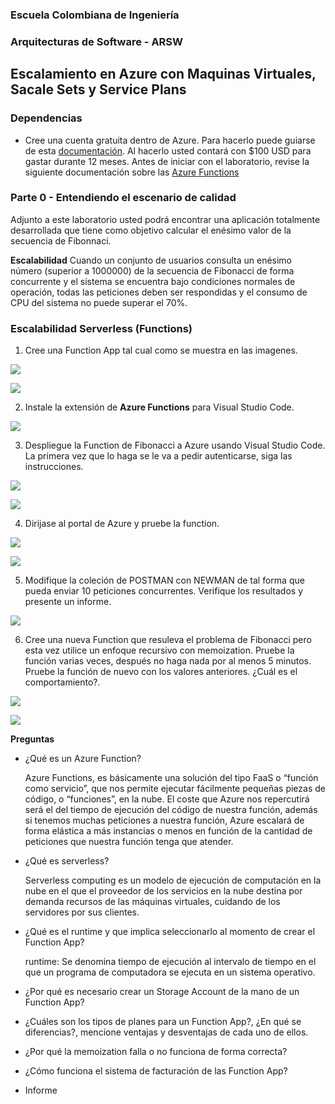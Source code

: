 ### Escuela Colombiana de Ingeniería
### Arquitecturas de Software - ARSW

## Escalamiento en Azure con Maquinas Virtuales, Sacale Sets y Service Plans

### Dependencias
* Cree una cuenta gratuita dentro de Azure. Para hacerlo puede guiarse de esta [documentación](https://azure.microsoft.com/es-es/free/students/). Al hacerlo usted contará con $100 USD para gastar durante 12 meses.
Antes de iniciar con el laboratorio, revise la siguiente documentación sobre las [Azure Functions](https://www.c-sharpcorner.com/article/an-overview-of-azure-functions/)

### Parte 0 - Entendiendo el escenario de calidad

Adjunto a este laboratorio usted podrá encontrar una aplicación totalmente desarrollada que tiene como objetivo calcular el enésimo valor de la secuencia de Fibonnaci.

**Escalabilidad**
Cuando un conjunto de usuarios consulta un enésimo número (superior a 1000000) de la secuencia de Fibonacci de forma concurrente y el sistema se encuentra bajo condiciones normales de operación, todas las peticiones deben ser respondidas y el consumo de CPU del sistema no puede superar el 70%.

### Escalabilidad Serverless (Functions)

1. Cree una Function App tal cual como se muestra en las  imagenes.

![](images/part3/part3-function-config.png)

![](images/part3/part3-function-configii.png)

2. Instale la extensión de **Azure Functions** para Visual Studio Code.

![](images/part3/part3-install-extension.png)

3. Despliegue la Function de Fibonacci a Azure usando Visual Studio Code. La primera vez que lo haga se le va a pedir autenticarse, siga las instrucciones.

![](images/part3/part3-deploy-function-1.png)

![](images/part3/part3-deploy-function-2.png)

4. Dirijase al portal de Azure y pruebe la function.

![](images/part3/part3-test-function.png)

![](images/4.png)

5. Modifique la coleción de POSTMAN con NEWMAN de tal forma que pueda enviar 10 peticiones concurrentes. Verifique los resultados y presente un informe.

![](images/5.png)

6. Cree una nueva Function que resuleva el problema de Fibonacci pero esta vez utilice un enfoque recursivo con memoization. Pruebe la función varias veces, después no haga nada por al menos 5 minutos. Pruebe la función de nuevo con los valores anteriores. ¿Cuál es el comportamiento?.

![](images/6.1.png)

![](images/6.2.png)

**Preguntas**

* ¿Qué es un Azure Function?

    Azure Functions, es básicamente una solución del tipo FaaS o “función como servicio”, que nos permite ejecutar fácilmente pequeñas piezas de código, o “funciones”, en la nube. El coste que Azure nos repercutirá será el del tiempo de ejecución del código de nuestra función, además si tenemos muchas peticiones a nuestra función, Azure escalará de forma elástica a más instancias o menos en función de la cantidad de peticiones que nuestra función tenga que atender.

* ¿Qué es serverless?

    Serverless computing es un modelo de ejecución de computación en la nube en el que el proveedor de los servicios en la nube destina por demanda recursos de las máquinas virtuales, cuidando de los servidores por sus clientes.

* ¿Qué es el runtime y que implica seleccionarlo al momento de crear el Function App?

    runtime: Se denomina tiempo de ejecución al intervalo de tiempo en el que un programa de computadora se ejecuta en un sistema operativo. 
    
* ¿Por qué es necesario crear un Storage Account de la mano de un Function App?

* ¿Cuáles son los tipos de planes para un Function App?, ¿En qué se diferencias?, mencione ventajas y desventajas de cada uno de ellos.

* ¿Por qué la memoization falla o no funciona de forma correcta?

* ¿Cómo funciona el sistema de facturación de las Function App?

* Informe